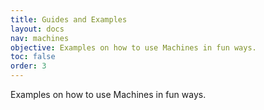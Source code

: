 ```yaml
---
title: Guides and Examples
layout: docs
nav: machines
objective: Examples on how to use Machines in fun ways.
toc: false
order: 3
---
```


Examples on how to use Machines in fun ways.
